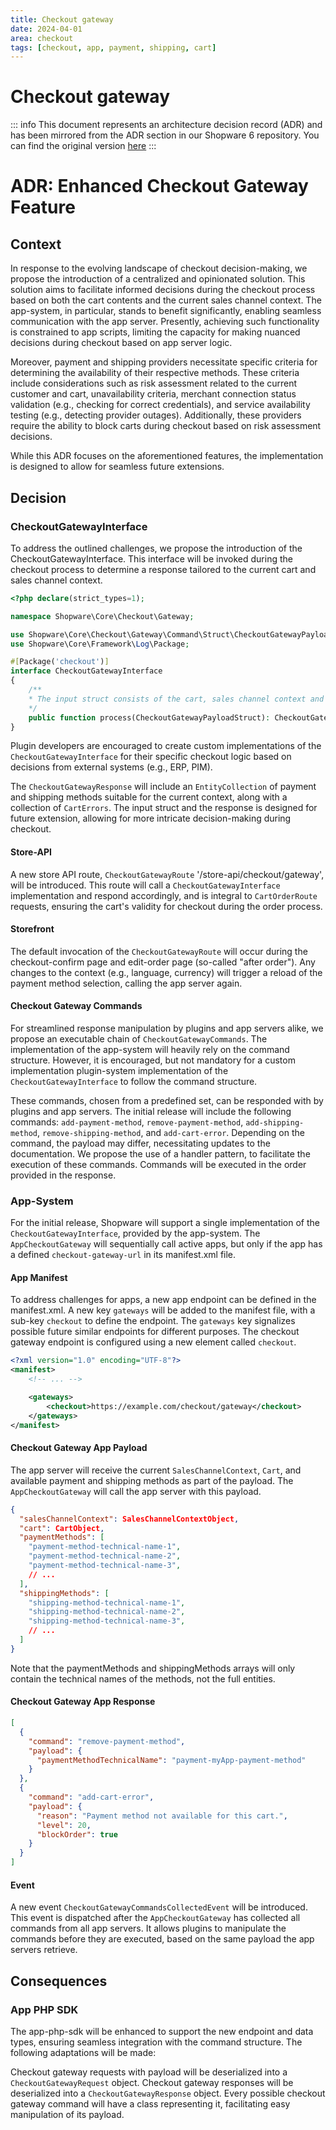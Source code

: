 ```yaml
---
title: Checkout gateway
date: 2024-04-01
area: checkout
tags: [checkout, app, payment, shipping, cart]
---
```


# Checkout gateway

::: info
This document represents an architecture decision record (ADR) and has been mirrored from the ADR section in our Shopware 6 repository.
You can find the original version [here](https://github.com/shopware/shopware/blob/trunk/adr/2024-04-01-checkout-gateway.md)
:::

# ADR: Enhanced Checkout Gateway Feature
## Context
In response to the evolving landscape of checkout decision-making, we propose the introduction of a centralized and opinionated solution. 
This solution aims to facilitate informed decisions during the checkout process based on both the cart contents and the current sales channel context. 
The app-system, in particular, stands to benefit significantly, enabling seamless communication with the app server. 
Presently, achieving such functionality is constrained to app scripts, limiting the capacity for making nuanced decisions during checkout based on app server logic.

Moreover, payment and shipping providers necessitate specific criteria for determining the availability of their respective methods. 
These criteria include considerations such as risk assessment related to the current customer and cart, unavailability criteria, 
merchant connection status validation (e.g., checking for correct credentials), and service availability testing (e.g., detecting provider outages). 
Additionally, these providers require the ability to block carts during checkout based on risk assessment decisions.

While this ADR focuses on the aforementioned features, the implementation is designed to allow for seamless future extensions.

## Decision
### CheckoutGatewayInterface
To address the outlined challenges, we propose the introduction of the CheckoutGatewayInterface.
This interface will be invoked during the checkout process to determine a response tailored to the current cart and sales channel context.

```php
<?php declare(strict_types=1);

namespace Shopware\Core\Checkout\Gateway;

use Shopware\Core\Checkout\Gateway\Command\Struct\CheckoutGatewayPayloadStruct;
use Shopware\Core\Framework\Log\Package;

#[Package('checkout')]
interface CheckoutGatewayInterface
{
    /**
    * The input struct consists of the cart, sales channel context and currently available payment and shipping methods.
    */
    public function process(CheckoutGatewayPayloadStruct): CheckoutGatewayResponse;
}
```

Plugin developers are encouraged to create custom implementations of the `CheckoutGatewayInterface` for their specific checkout logic based on decisions from external systems (e.g., ERP, PIM).

The `CheckoutGatewayResponse` will include an `EntityCollection` of payment and shipping methods suitable for the current context, along with a collection of `CartErrors`.
The input struct and the response is designed for future extension, allowing for more intricate decision-making during checkout.

#### Store-API
A new store API route, `CheckoutGatewayRoute` '/store-api/checkout/gateway', will be introduced.
This route will call a `CheckoutGatewayInterface` implementation and respond accordingly,
and is integral to `CartOrderRoute` requests, ensuring the cart's validity for checkout during the order process.

#### Storefront
The default invocation of the `CheckoutGatewayRoute` will occur during the checkout-confirm page and edit-order page (so-called "after order").
Any changes to the context (e.g., language, currency) will trigger a reload of the payment method selection, calling the app server again.

#### Checkout Gateway Commands
For streamlined response manipulation by plugins and app servers alike, we propose an executable chain of `CheckoutGatewayCommands`.
The implementation of the app-system will heavily rely on the command structure.
However, it is encouraged, but not mandatory for a custom implementation plugin-system implementation of the `CheckoutGatewayInterface` to follow the command structure.

These commands, chosen from a predefined set, can be responded with by plugins and app servers.
The initial release will include the following commands: `add-payment-method`, `remove-payment-method`, `add-shipping-method`, `remove-shipping-method`, and `add-cart-error`.
Depending on the command, the payload may differ, necessitating updates to the documentation.
We propose the use of a handler pattern, to facilitate the execution of these commands.
Commands will be executed in the order provided in the response.

### App-System
For the initial release, Shopware will support a single implementation of the `CheckoutGatewayInterface`, provided by the app-system.
The `AppCheckoutGateway` will sequentially call active apps, but only if the app has a defined `checkout-gateway-url` in its manifest.xml file.

#### App Manifest
To address challenges for apps, a new app endpoint can be defined in the manifest.xml.
A new key `gateways` will be added to the manifest file, with a sub-key `checkout` to define the endpoint.
The `gateways` key signalizes possible future similar endpoints for different purposes.
The checkout gateway endpoint is configured using a new element called `checkout`.

```xml
<?xml version="1.0" encoding="UTF-8"?>
<manifest>
    <!-- ... -->

    <gateways>
        <checkout>https://example.com/checkout/gateway</checkout>
    </gateways>
</manifest>
```

#### Checkout Gateway App Payload
The app server will receive the current `SalesChannelContext`, `Cart`, and available payment and shipping methods as part of the payload.
The `AppCheckoutGateway` will call the app server with this payload.

```json
{
  "salesChannelContext": SalesChannelContextObject,
  "cart": CartObject,
  "paymentMethods": [
    "payment-method-technical-name-1",
    "payment-method-technical-name-2",
    "payment-method-technical-name-3",
    // ...
  ],
  "shippingMethods": [
    "shipping-method-technical-name-1",
    "shipping-method-technical-name-2",
    "shipping-method-technical-name-3",
    // ...
  ]
}
```

Note that the paymentMethods and shippingMethods arrays will only contain the technical names of the methods, not the full entities.

#### Checkout Gateway App Response

```json
[
  {
    "command": "remove-payment-method",
    "payload": {
      "paymentMethodTechnicalName": "payment-myApp-payment-method"
    }
  },
  {
    "command": "add-cart-error",
    "payload": {
      "reason": "Payment method not available for this cart.",
      "level": 20,
      "blockOrder": true
    }
  }
]
```

#### Event
A new event `CheckoutGatewayCommandsCollectedEvent` will be introduced.
This event is dispatched after the `AppCheckoutGateway` has collected all commands from all app servers.
It allows plugins to manipulate the commands before they are executed, based on the same payload the app servers retrieve.

## Consequences
### App PHP SDK
The app-php-sdk will be enhanced to support the new endpoint and data types, ensuring seamless integration with the command structure. 
The following adaptations will be made:

Checkout gateway requests with payload will be deserialized into a `CheckoutGatewayRequest` object.
Checkout gateway responses will be deserialized into a `CheckoutGatewayResponse` object.
Every possible checkout gateway command will have a class representing it, facilitating easy manipulation of its payload.
